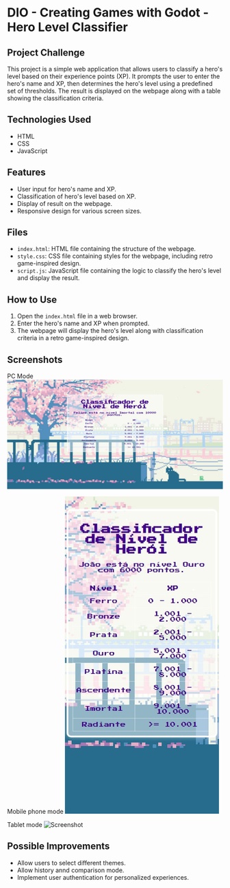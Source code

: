 # DIO - Creating Games with Godot - Hero Level Classifier

## Project Challenge
This project is a simple web application that allows users to classify a hero's level based on their experience points (XP). It prompts the user to enter the hero's name and XP, then determines the hero's level using a predefined set of thresholds. The result is displayed on the webpage along with a table showing the classification criteria.

## Technologies Used
- HTML
- CSS
- JavaScript

## Features
- User input for hero's name and XP.
- Classification of hero's level based on XP.
- Display of result on the webpage.
- Responsive design for various screen sizes.

## Files
- `index.html`: HTML file containing the structure of the webpage.
- `style.css`: CSS file containing styles for the webpage, including retro game-inspired design.
- `script.js`: JavaScript file containing the logic to classify the hero's level and display the result.

## How to Use
1. Open the `index.html` file in a web browser.
2. Enter the hero's name and XP when prompted.
3. The webpage will display the hero's level along with classification criteria in a retro game-inspired design.

## Screenshots
PC Mode
![Screenshot](screenshot1.jpg)

Mobile phone mode
![Screenshot](screenshot2.jpg)

Tablet mode
![Screenshot](screenshot3.jpg)

## Possible Improvements
- Allow users to select different themes.
- Allow history annd comparison mode.
- Implement user authentication for personalized experiences.

